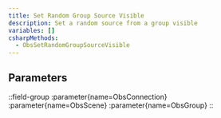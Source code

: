 ```yaml
---
title: Set Random Group Source Visible
description: Set a random source from a group visible
variables: []
csharpMethods:
  - ObsSetRandomGroupSourceVisible
---
```


## Parameters
::field-group
  :parameter{name=ObsConnection}
  :parameter{name=ObsScene}
  :parameter{name=ObsGroup}
::